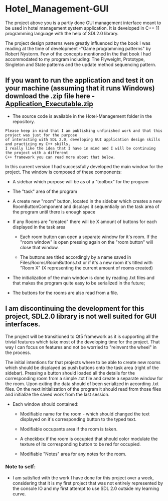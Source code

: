  # Hotel_Management-GUI
 
 The project above you is a partly done GUI management interface meant to be used in hotel management system application. It is developed in C++ 11 programming language with the help of SDL2.0 library.
 
 The project design patterns were greatly influenced by the book I was reading at the time of development -"Game programming patterns" by Robert Nystorm. Few of the concepts mentioned in the that book I had accommodated to my program including: The Flyweight, Prototype, Singleton and State patterns and the update method sequencing pattern.
 
 ## If you want to run the application and test it on your machine (assuming that it runs Windows) download the .zip file here - [Application_Executable.zip](https://github.com/1000p/Hotel_Management-GUI/blob/master/Application_Executable.zip)
 
 * The source code is available in the Hotel-Management folder in the repository.
 
 ```
 Please keep in mind that I am publishing unfinished work and that this project was just for the purpose
 of interacting with SDL 2.0, developing GUI application design skills and practicing my C++ skills,
 I really like the idea that I have in mind and I will be continuing the project with a different
 C++ framework you can read more about that below.
 ```
 
 In this current version I had successfully developed the main window for the project.
 The window is composed of these components:
 
 * A sidebar which purpose will be as of a "toolbox" for the program
 
 * The "task" area of the program
 
 * A create new "room" button, located in the sidebar which creates a new RoomButtonComponent and displays it sequentially on the 
 task area of the program until there is enough space
 
 * If any Rooms are "created" there will be X amount of buttons for each displayed in the task area
 
   * Each room button can open a separate window for it's room. If the "room window" is open pressing again on the "room button" 
   will close that window. 
   
   * The buttons are titled accordingly by a name saved in Files/Rooms/RoomButtons.txt or if it's a new room it's titled with "Room X"
   (X representing the current amount of rooms created)
   
 * The initialization of the main window is done by reading .txt files and that makes the program quite easy to be serialized in the future;
 
 * The buttons for the rooms are also read from a file.
 
 ## I am discontinuing the development for this project, SDL2.0 library is not well suited for GUI interfaces.
 
 The project will be transitioned to Qt5 framework as it is supporting all the trivial features which take most of the developing time for
 the project. That way I can focus on features and not be worried to "reinvent the wheel" in the process.
 
 The initial intentions for that projects where to be able to create new rooms which should be displayed as push buttons onto the task area (right of the sidebar). Pressing a button should loaded all the details for the corresponding room from a simple .txt file and create a separate window for the room. Upon exiting the data should of been serialized in according .txt files. On the next initialization of the program it should read from those files and initialize the saved work from the last session.
 
 * Each window should contained:
 
   * Modifiable name for the room - which should changed the text displayed on it's corresponding button to the typed text.
  
   * Modifiable occupants area if the room is taken.
  
   * A checkbox if the room is occupied that should color modulate the texture of its corresponding button to be red for occupied.
  
   * Modifiable "Notes" area for any notes for the room.
  
 ### Note to self:
 * I am satisfied with the work I have done for this project over a week, considering that it is my first project that was not entirely represented by the console IO and my first attempt to use SDL 2.0 outside my learning curve.
  
 
 
